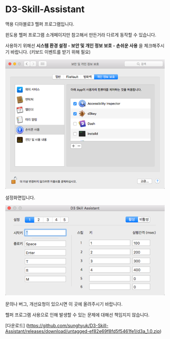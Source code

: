 # D3-Skill-Assistant

맥용 디아블로3 헬퍼 프로그램입니다. 

윈도용 헬퍼 프로그램 소개페이지만 참고해서 만든거라 다르게 동작할 수 있습니다. 

사용하기 위해선
**시스템 환경 설정 - 보안 및 개인 정보 보호 - 손쉬운 사용**
을 체크해주시기 바랍니다. (키보드 이벤트를 받기 위해 필요) 

![Alt text](d3a0.png?raw=true "손쉬운 사용 허용")

설정화면입니다. 

![Alt text](d3a1.png?raw=true "설정")

문의나 버그, 개선요청이 있으시면 이 곳에 올려주시기 바랍니다. 

헬퍼 프로그램 사용으로 인해 발생할 수 있는 문제에 대해선 책임지지 않습니다. 

[다운로드] (https://github.com/sunghyuk/D3-Skill-Assistant/releases/download/untagged-ef82e69f8fd5f5461fe1/d3a_1.0.zip)
